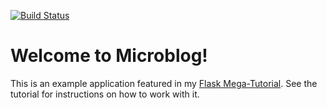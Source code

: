 [![Build Status](https://dev.azure.com/bloed82/bloed82/_apis/build/status/LolerHero.Online_Calendar?branchName=master)](https://dev.azure.com/bloed82/bloed82/_build/latest?definitionId=1&branchName=master)

# Welcome to Microblog!

This is an example application featured in my [Flask Mega-Tutorial](https://blog.miguelgrinberg.com/post/the-flask-mega-tutorial-part-i-hello-world). See the tutorial for instructions on how to work with it.
